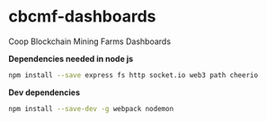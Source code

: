 # cbcmf-dashboards
Coop Blockchain Mining Farms Dashboards


**Dependencies needed in node js**

```bash
npm install --save express fs http socket.io web3 path cheerio
```

**Dev dependencies**

```bash
npm install --save-dev -g webpack nodemon
```
